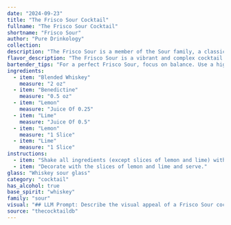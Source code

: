 ```yaml
---
date: "2024-09-23"
title: "The Frisco Sour Cocktail"
fullname: "The Frisco Sour Cocktail"
shortname: "Frisco Sour"
author: "Pure Drinkology"
collection:
description: "The Frisco Sour is a member of the Sour family, a classic cocktail style featuring a base spirit, citrus juice, and sweetener. This specific variation, likely hailing from San Francisco (Frisco), embraces the city's history of blending whiskey and the distinctive herbal sweetness of Benedictine. "
flavor_description: "The Frisco Sour is a vibrant and complex cocktail. The blended whiskey provides a smooth, mellow base, while the Benedictine adds a touch of herbal sweetness with notes of honey and spice. The citrus juices, both lemon and lime, deliver a bright, tart acidity that balances the sweetness. The overall flavor profile is well-rounded, with a harmonious blend of sweetness, spice, and citrus. "
bartender_tips: "For a perfect Frisco Sour, focus on balance. Use a high-quality blended whiskey with a smooth finish.  Don't skimp on the Benedictine, its herbal notes are crucial.  When juicing the citrus, go for a 2:1 ratio of lemon to lime for a bright, tart flavor. Finally, a light egg white foam adds elegance and texture.  Shake well with ice, strain into a chilled coupe, and garnish with a lemon twist. "
ingredients:
  - item: "Blended Whiskey"
    measure: "2 oz"
  - item: "Benedictine"
    measure: "0.5 oz"
  - item: "Lemon"
    measure: "Juice Of 0.25"
  - item: "Lime"
    measure: "Juice Of 0.5"
  - item: "Lemon"
    measure: "1 Slice"
  - item: "Lime"
    measure: "1 Slice"
instructions:
  - item: "Shake all ingredients (except slices of lemon and lime) with ice and strain into a whiskey sour glass."
  - item: "Decorate with the slices of lemon and lime and serve."
glass: "Whiskey sour glass"
category: "cocktail"
has_alcohol: true
base_spirit: "whiskey"
family: "sour"
visual: "## LLM Prompt: Describe the visual appeal of a Frisco Sour cocktail. Imagine a **Frisco Sour** resting in a chilled coupe glass. The cocktail is a **rich, amber hue**, with **hints of gold swirling within**. The **foam** on top is a **creamy white**, almost like a fluffy cloud, and **gently dissipates** as the drink sits. **Tiny, delicate bubbles** rise slowly through the liquid, adding a touch of movement to the composition.The **rim of the glass** is **lightly dusted with sugar**, providing a **delicate sparkle** and adding another layer of texture. A **thin slice of lemon** or a **small sprig of mint** might be used as a garnish, offering a **dash of vibrant green** against the warm amber of the drink.Overall, the Frisco Sour presents a **visually appealing contrast** of **warm colors and creamy textures**, creating a **sophisticated and inviting appearance**. "
source: "thecocktaildb"
---
```


